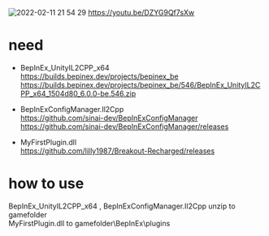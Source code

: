 ![2022-02-11 21 54 29](https://user-images.githubusercontent.com/20321215/153595463-6c5f31c9-7dbe-400b-98c1-7ee964356efb.png)
https://youtu.be/DZYG9Qf7sXw

# need

- BepInEx_UnityIL2CPP_x64  
https://builds.bepinex.dev/projects/bepinex_be
https://builds.bepinex.dev/projects/bepinex_be/546/BepInEx_UnityIL2CPP_x64_1504d80_6.0.0-be.546.zip

- BepInExConfigManager.Il2Cpp  
https://github.com/sinai-dev/BepInExConfigManager
https://github.com/sinai-dev/BepInExConfigManager/releases

- MyFirstPlugin.dll   
https://github.com/lilly1987/Breakout-Recharged/releases  

# how to use

BepInEx_UnityIL2CPP_x64 , BepInExConfigManager.Il2Cpp unzip to gamefolder  
MyFirstPlugin.dll to gamefolder\BepInEx\plugins

